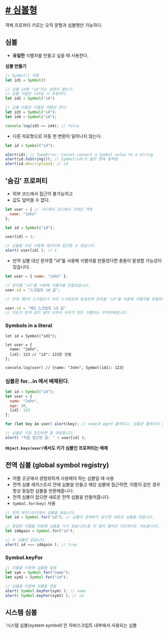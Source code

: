 # [# 심볼형](https://ko.javascript.info/symbol)
객체 프로퍼티 키로는 오직 문형과 심볼형만 가능하다.

## 심볼
* **유일한** 식별자를 만들고 싶을 때 사용한다.

**심볼 만들기**
```javascript
// Symbol() 이용
let id1 = Symbol()

// 심볼 id에 "id"라는 설명이 붙는다.
// 심볼 이름은 디버깅 시 유용하다.
let id2 = Symbol("id")

// 심볼 이름은 이름표 역할만 한다.
let id3 = Symbol("id");
let id4 = Symbol("id");

console.log(id3 == id4); // false
```
* 다른 자료형으로 자동 현 변환이 일어나지 않는다.
```javascript
let id = Symbol("id");

alert(id); // TypeError: Cannot convert a Symbol value to a string
alert(id.toString()); // Symbol(id)가 얼럿 창에 출력됨
alert(id.description); // id
```

## '숨김' 프로퍼티
* 외부 코드에서 접근이 불가능하고
* 값도 덮어쓸 수 없다.
```javascript
let user = { // 서드파티 코드에서 가져온 객체
  name: "John"
};

let id = Symbol("id");

user[id] = 1;

// 심볼을 키로 사용해 데이터에 접근할 수 있습니다.
alert( user[id] ); // 1
```

* 만약 심볼 대신 문자열 "id"를 사용해 식별자를 만들었다면 충돌이 발생할 가능성이 있습니다.
```javascript
let user = { name: "John" };

// 문자열 "id"를 사용해 식별자를 만들었습니다.
user.id = "스크립트 id 값";

// 만약 제3의 스크립트가 우리 스크립트와 동일하게 문자열 "id"를 이용해 식별자를 만들었다면...

user.id = "제3 스크립트 id 값"
// 의도치 않게 값이 덮어 쓰여서 우리가 만든 식별자는 무의미해집니다.
```
### Symbols in a literal
```javasciprt
let id = Symbol("id1");

let user = {
  name: "John",
  [id]: 123 // "id": 123은 안됨
};

console.log(user) // {name: "John", Symbol(id1): 123}
```

### 심볼은 for...in 에서 배제된다.
```javascript
let id = Symbol("id");
let user = {
  name: "John",
  age: 30,
  [id]: 123
};

for (let key in user) alert(key); // name과 age만 출력되고, 심볼은 출력되지 않습니다.

// 심볼로 직접 접근하면 잘 작동합니다.
alert( "직접 접근한 값: " + user[id] );
```

**`Object.keys(user)`에서도 키가 심볼인 프로퍼티는 배제**

## 전역 심볼 (global symbol registry)
* 어플 곳곳에서 광범위하게 사용해야 하는 심볼일 때 사용
* 전역 심볼 레지스트리 안에 심볼을 만들고 해당 심볼에 접근하면, 이름이 같은 경우 항상 동일한 심볼을 반환해줍니다.
* 전역 심볼이 없으면 새로운 전역 심볼을 만들어줍니다.
* `Symbol.for(key)` 사용
```javascript
// 전역 레지스트리에서 심볼을 읽습니다.
let id = Symbol.for("id"); // 심볼이 존재하지 않으면 새로운 심볼을 만듭니다.

// 동일한 이름을 이용해 심볼을 다시 읽습니다(좀 더 멀리 떨어진 코드에서도 가능합니다).
let idAgain = Symbol.for("id");

// 두 심볼은 같습니다.
alert( id === idAgain ); // true
```

### Symbol.keyFor
```javascript
// 이름을 이용해 심볼을 찾음
let sym = Symbol.for("name");
let sym2 = Symbol.for("id");

// 심볼을 이용해 이름을 얻음
alert( Symbol.keyFor(sym) ); // name
alert( Symbol.keyFor(sym2) ); // id
```

## 시스템 심볼
'시스템 심볼(system symbol)'은 자바스크립트 내부에서 사용되는 심볼


